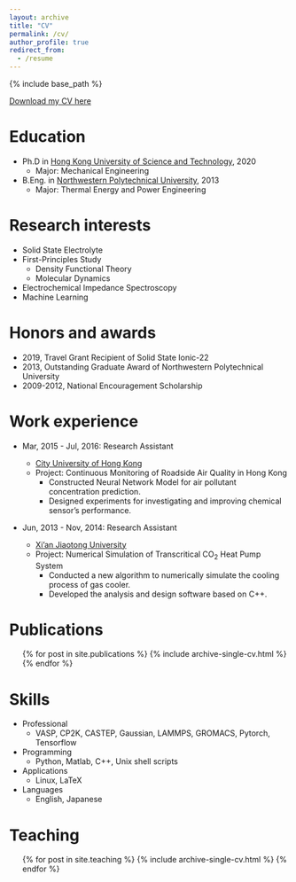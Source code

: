 ```yaml
---
layout: archive
title: "CV"
permalink: /cv/
author_profile: true
redirect_from:
  - /resume
---
```


{% include base_path %}

[Download my CV here](http://jiapeng-liu.github.io/files/Jiapeng_Liu_CV.pdf)

Education
======
* Ph.D in [Hong Kong University of Science and Technology](https://www.ust.hk/), 2020
  * Major: Mechanical Engineering
* B.Eng. in [Northwestern Polytechnical University](https://www.nwpu.edu.cn/), 2013
  * Major: Thermal Energy and Power Engineering
  
Research interests
======
* Solid State Electrolyte
* First-Principles Study
  * Density Functional Theory
  * Molecular Dynamics
* Electrochemical Impedance Spectroscopy
* Machine Learning
  
Honors and awards
======
* 2019, Travel Grant Recipient of Solid State Ionic-22
* 2013, Outstanding Graduate Award of Northwestern Polytechnical University
* 2009-2012, National Encouragement Scholarship
  
Work experience
======
* Mar, 2015 - Jul, 2016: Research Assistant
  * [City University of Hong Kong](http://www.ninglab.org/)
  <!---* Supervisor: Professor Zhi Ning
  --->
  * Project: Continuous Monitoring of Roadside Air Quality in Hong Kong
    * Constructed Neural Network Model for air pollutant concentration prediction.
    * Designed experiments for investigating and improving chemical sensor’s performance.

* Jun, 2013 - Nov, 2014: Research Assistant
  * [Xi’an Jiaotong University](http://www.xjtu.edu.cn/)
  * Project: Numerical Simulation of Transcritical CO<sub>2</sub> Heat Pump System
    * Conducted a new algorithm to numerically simulate the cooling process of gas cooler.
    * Developed the analysis and design software based on C++.
  
Publications
======
  <ul>{% for post in site.publications %}
    {% include archive-single-cv.html %}
  {% endfor %}</ul>
  
Skills
======
* Professional
  *  VASP, CP2K, CASTEP, Gaussian, LAMMPS, GROMACS, Pytorch, Tensorflow
* Programming
  * Python, Matlab, C++, Unix shell scripts
* Applications
  * Linux, LaTeX
* Languages
  * English, Japanese

<!---Talks
#======
#  <ul>{% for post in site.talks %}
#    {% include archive-single-talk-cv.html %}
#  {% endfor %}</ul>
#  
--->
Teaching
======
  <ul>{% for post in site.teaching %}
    {% include archive-single-cv.html %}
  {% endfor %}</ul>

